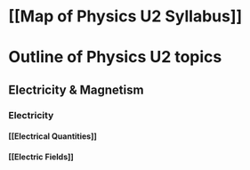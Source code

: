 # [[Map of Physics U2 Syllabus]]

# Outline of Physics U2 topics

## Electricity  & Magnetism 

### Electricity 
#### [[Electrical Quantities]]
####  [[Electric Fields]]








